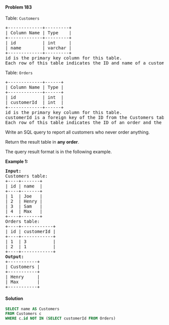 #### Problem 183

Table: `Customers`

<pre>
+-------------+---------+
| Column Name | Type    |
+-------------+---------+
| id          | int     |
| name        | varchar |
+-------------+---------+
id is the primary key column for this table.
Each row of this table indicates the ID and name of a customer.
</pre> 

Table: `Orders`

<pre>
+-------------+------+
| Column Name | Type |
+-------------+------+
| id          | int  |
| customerId  | int  |
+-------------+------+
id is the primary key column for this table.
customerId is a foreign key of the ID from the Customers table.
Each row of this table indicates the ID of an order and the ID of the customer who ordered it.
</pre> 

Write an SQL query to report all customers who never order anything.

Return the result table in **any order**.

The query result format is in the following example.

**Example 1:**

<pre>
<b>Input:</b> 
Customers table:
+----+-------+
| id | name  |
+----+-------+
| 1  | Joe   |
| 2  | Henry |
| 3  | Sam   |
| 4  | Max   |
+----+-------+
Orders table:
+----+------------+
| id | customerId |
+----+------------+
| 1  | 3          |
| 2  | 1          |
+----+------------+
<b>Output:</b> 
+-----------+
| Customers |
+-----------+
| Henry     |
| Max       |
+-----------+
</pre>

#### Solution

```sql
SELECT name AS Customers 
FROM Customers c
WHERE c.id NOT IN (SELECT customerId FROM Orders)
```